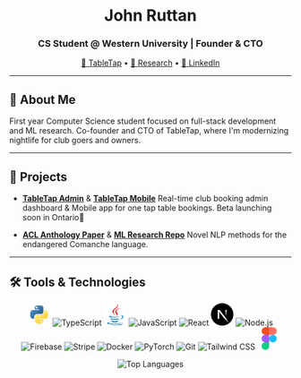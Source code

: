 <h1 align="center">John Ruttan</h1>
<h3 align="center">CS Student @ Western University | Founder & CTO</h3>

<p align="center">
  <a href="https://admin.tabletap.ca">🥂 TableTap</a> •
  <a href="https://aclanthology.org/2025.americasnlp-1.4/">🌱 Research</a> •
  <a href="https://www.linkedin.com/in/jack-ruttan-495866232">🔗 LinkedIn</a>
</p>

---
## 🚀 About Me

First year Computer Science student focused on full-stack development and ML research. Co-founder and CTO of TableTap, where I'm modernizing nightlife for club goers and owners.

---

## 💼 Projects
 
- <a href="https://admin.tabletap.ca">**TableTap Admin**</a> & <a href="https://www.tabletap.ca">**TableTap Mobile**</a> Real-time club booking admin dashboard & Mobile app for one tap table bookings. Beta launching soon in Ontario🎉

- <a href="https://aclanthology.org/2025.americasnlp-1.4/">**ACL Anthology Paper**</a> & <a href="https://github.com/jruttan1/ComancheNLP">**ML Research Repo**</a>
  Novel NLP methods for the endangered Comanche language.

---

## 🛠️ Tools & Technologies

<p align="center">
  <img src="https://raw.githubusercontent.com/devicons/devicon/master/icons/python/python-original.svg" alt="Python" width="40" height="40" />
<img src="https://cdn.simpleicons.org/typescript/3178C6" alt="TypeScript" width="40" height="40" />
<img src="https://raw.githubusercontent.com/devicons/devicon/master/icons/java/java-original.svg" alt="Java" width="40" height="40" />
<img src="https://cdn.simpleicons.org/javascript/F7DF1E" alt="JavaScript" width="40" height="40" />
<img src="https://cdn.simpleicons.org/react/61DAFB" alt="React" width="40" height="40" />
<img src="https://raw.githubusercontent.com/devicons/devicon/master/icons/nextjs/nextjs-original.svg" alt="Next.js" width="40" height="40" />
<img src="https://cdn.simpleicons.org/node.js/339933" alt="Node.js" width="40" height="40" />
<img src="https://cdn.simpleicons.org/firebase/FFCA28" alt="Firebase" width="40" height="40" />
<img src="https://cdn.simpleicons.org/stripe/008CDD" alt="Stripe" width="40" height="40" />
<img src="https://cdn.simpleicons.org/docker/2496ED" alt="Docker" width="40" height="40" />
<img src="https://cdn.simpleicons.org/pytorch/EE4C2C" alt="PyTorch" width="40" height="40" />
<img src="https://cdn.simpleicons.org/git/F05032" alt="Git" width="40" height="40" />
<img src="https://cdn.simpleicons.org/tailwindcss/06B6D4" alt="Tailwind CSS" width="40" height="40" />
<img src="https://raw.githubusercontent.com/devicons/devicon/master/icons/figma/figma-original.svg" alt="Figma" width="40" height="40" />
</p>
<p align="center">
  <img src="https://github-readme-stats.vercel.app/api/top-langs/?username=jruttan1&layout=compact&theme=radical" alt="Top Languages" />
</p>
